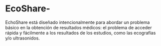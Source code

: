 # EcoShare-
EchoShare está diseñado intencionalmente para abordar un problema básico en la obtención de resultados médicos: el problema de acceder rápida y fácilmente a los resultados de los estudios, como las ecografías y/o ultrasonidos.

